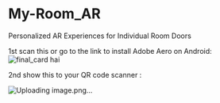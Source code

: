 # My-Room_AR
Personalized AR Experiences for Individual Room Doors

1st scan this or go to the link  to install Adobe Aero on Android: 
![final_card hai](https://github.com/s2ahil/My-Room_AR/assets/101473078/a468ebc3-c6bc-4b9a-a04b-59f3242bc7b4)



2nd show this to your QR code scanner : 

![Uploading image.png…]()

